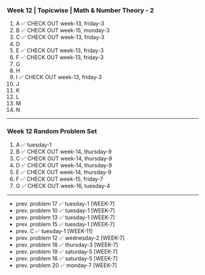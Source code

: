 ### Week 12 | Topicwise | Math & Number Theory - 2
1. A ✅ CHECK OUT week-13, friday-3
2. B ✅ CHECK OUT week-15, monday-3
3. C ✅ CHECK OUT week-13, friday-3
4. D
5. E ✅ CHECK OUT week-13, friday-3
6. F ✅ CHECK OUT week-13, friday-3
7. G
8. H
9. I ✅ CHECK OUT week-13, friday-3
10. J
11. K
12. L
13. M
14. N
---
### Week 12 Random Problem Set
1. A ✅ tuesday-1
2. B ✅ CHECK OUT week-14, thursday-9
3. C ✅ CHECK OUT week-14, thursday-9
4. D ✅ CHECK OUT week-14, thursday-9
5. E ✅ CHECK OUT week-14, thursday-9
6. F ✅ CHECK OUT week-15, friday-7
7. G ✅ CHECK OUT week-16, tuesday-4
---
- prev. problem 17  ✅ tuesday-1 [WEEK-7]
- prev. problem 10  ✅ tuesday-1 [WEEK-7]
- prev. problem 13  ✅ tuesday-1 [WEEK-7]
- prev. problem 15  ✅ tuesday-1 [WEEK-7]
- prev. C ✅ tuesday-1 [WEEK-11]
- prev. problem 12  ✅ wednesday-2 [WEEK-7]
- prev. problem 18  ✅ thursday-3 [WEEK-7]
- prev. problem 19  ✅ saturday-5 [WEEK-7]
- prev. problem 16  ✅ saturday-5 [WEEK-7]
- prev. problem 20  ✅ monday-7 [WEEK-7]